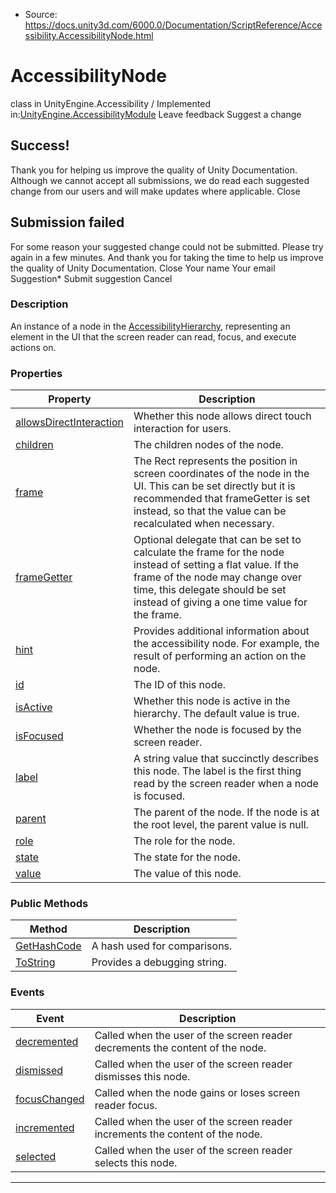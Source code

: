 * Source: https://docs.unity3d.com/6000.0/Documentation/ScriptReference/Accessibility.AccessibilityNode.html

# AccessibilityNode
class in UnityEngine.Accessibility
/
Implemented in:[UnityEngine.AccessibilityModule](https://docs.unity3d.com/6000.0/Documentation/ScriptReference/UnityEngine.AccessibilityModule.html)
Leave feedback
Suggest a change
## Success!
Thank you for helping us improve the quality of Unity Documentation. Although we cannot accept all submissions, we do read each suggested change from our users and will make updates where applicable.
Close
## Submission failed
For some reason your suggested change could not be submitted. Please <a>try again</a> in a few minutes. And thank you for taking the time to help us improve the quality of Unity Documentation.
Close
Your name Your email Suggestion* Submit suggestion
Cancel
### Description
An instance of a node in the [AccessibilityHierarchy](https://docs.unity3d.com/6000.0/Documentation/ScriptReference/Accessibility.AccessibilityHierarchy.html), representing an element in the UI that the screen reader can read, focus, and execute actions on. 
### Properties
Property | Description  
---|---  
[allowsDirectInteraction](https://docs.unity3d.com/6000.0/Documentation/ScriptReference/Accessibility.AccessibilityNode-allowsDirectInteraction.html) |  Whether this node allows direct touch interaction for users.   
[children](https://docs.unity3d.com/6000.0/Documentation/ScriptReference/Accessibility.AccessibilityNode-children.html) |  The children nodes of the node.   
[frame](https://docs.unity3d.com/6000.0/Documentation/ScriptReference/Accessibility.AccessibilityNode-frame.html) |  The Rect represents the position in screen coordinates of the node in the UI. This can be set directly but it is recommended that frameGetter is set instead, so that the value can be recalculated when necessary.   
[frameGetter](https://docs.unity3d.com/6000.0/Documentation/ScriptReference/Accessibility.AccessibilityNode-frameGetter.html) |  Optional delegate that can be set to calculate the frame for the node instead of setting a flat value. If the frame of the node may change over time, this delegate should be set instead of giving a one time value for the frame.   
[hint](https://docs.unity3d.com/6000.0/Documentation/ScriptReference/Accessibility.AccessibilityNode-hint.html) |  Provides additional information about the accessibility node. For example, the result of performing an action on the node.   
[id](https://docs.unity3d.com/6000.0/Documentation/ScriptReference/Accessibility.AccessibilityNode-id.html) |  The ID of this node.   
[isActive](https://docs.unity3d.com/6000.0/Documentation/ScriptReference/Accessibility.AccessibilityNode-isActive.html) |  Whether this node is active in the hierarchy. The default value is true.   
[isFocused](https://docs.unity3d.com/6000.0/Documentation/ScriptReference/Accessibility.AccessibilityNode-isFocused.html) |  Whether the node is focused by the screen reader.   
[label](https://docs.unity3d.com/6000.0/Documentation/ScriptReference/Accessibility.AccessibilityNode-label.html) |  A string value that succinctly describes this node. The label is the first thing read by the screen reader when a node is focused.   
[parent](https://docs.unity3d.com/6000.0/Documentation/ScriptReference/Accessibility.AccessibilityNode-parent.html) |  The parent of the node. If the node is at the root level, the parent value is null.   
[role](https://docs.unity3d.com/6000.0/Documentation/ScriptReference/Accessibility.AccessibilityNode-role.html) |  The role for the node.   
[state](https://docs.unity3d.com/6000.0/Documentation/ScriptReference/Accessibility.AccessibilityNode-state.html) |  The state for the node.   
[value](https://docs.unity3d.com/6000.0/Documentation/ScriptReference/Accessibility.AccessibilityNode-value.html) |  The value of this node.   
### Public Methods
Method | Description  
---|---  
[GetHashCode](https://docs.unity3d.com/6000.0/Documentation/ScriptReference/Accessibility.AccessibilityNode.GetHashCode.html) |  A hash used for comparisons.   
[ToString](https://docs.unity3d.com/6000.0/Documentation/ScriptReference/Accessibility.AccessibilityNode.ToString.html) |  Provides a debugging string.   
### Events
Event | Description  
---|---  
[decremented](https://docs.unity3d.com/6000.0/Documentation/ScriptReference/Accessibility.AccessibilityNode-decremented.html) |  Called when the user of the screen reader decrements the content of the node.   
[dismissed](https://docs.unity3d.com/6000.0/Documentation/ScriptReference/Accessibility.AccessibilityNode-dismissed.html) |  Called when the user of the screen reader dismisses this node.   
[focusChanged](https://docs.unity3d.com/6000.0/Documentation/ScriptReference/Accessibility.AccessibilityNode-focusChanged.html) |  Called when the node gains or loses screen reader focus.   
[incremented](https://docs.unity3d.com/6000.0/Documentation/ScriptReference/Accessibility.AccessibilityNode-incremented.html) |  Called when the user of the screen reader increments the content of the node.   
[selected](https://docs.unity3d.com/6000.0/Documentation/ScriptReference/Accessibility.AccessibilityNode-selected.html) |  Called when the user of the screen reader selects this node.   
* * *
